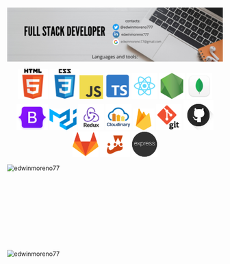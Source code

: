 <a href="https://www.linkedin.com/in/edwinmoreno777/" target="_blank"> <img alt="html" src="https://github.com/edwinmoreno77/edwinmoreno77/blob/main/Edwin%20Moreno%20(2).png"> </a>

<p align="center"> <a href="https://www.linkedin.com/in/edwinmoreno777/" target="_blank"><img height="70" alt="html" src="https://github.com/edwinmoreno77/edwinmoreno77/blob/main/html.png"></a> 
<a href="https://www.linkedin.com/in/edwinmoreno777/" target="_blank"><img height="70" alt="css" src="https://github.com/edwinmoreno77/edwinmoreno77/blob/main/css.png"></a><a href="https://www.linkedin.com/in/edwinmoreno777/" target="_blank"><img height="55" alt="javascript" src="https://github.com/edwinmoreno77/edwinmoreno77/blob/main/javascript.png"></a>
<a href="https://www.typescriptlang.org/" target="_blank"><img height="60" alt="typescript" src="https://github.com/edwinmoreno77/edwinmoreno77/blob/main/typescript-1024.png"></a>
<a href="https://www.linkedin.com/in/edwinmoreno777/" target="_blank"><img height="60" alt="react" src="https://github.com/edwinmoreno77/edwinmoreno77/blob/main/react.png"></a>
<a href="https://www.linkedin.com/in/edwinmoreno777/" target="_blank"><img height="60" alt="nodejs" src="https://github.com/edwinmoreno77/edwinmoreno77/blob/main/nodejs.png"></a>
<a href="https://www.linkedin.com/in/edwinmoreno777/" target="_blank"><img height="60" alt="MongoDB" src="https://github.com/edwinmoreno77/edwinmoreno77/blob/main/mongodb_compass.png"></a>
<a href="https://www.linkedin.com/in/edwinmoreno777/" target="_blank"><img height="60" alt="Bootstrap" src="https://github.com/edwinmoreno77/edwinmoreno77/blob/main/bootstrap-logo-shadow.png"></a>
<a href="https://mui.com/" target="_blank"><img height="50" alt="materialUI" src="https://github.com/edwinmoreno77/edwinmoreno77/blob/main/material-ui-logo.png"></a>
<a href="https://redux.js.org/" target="_blank"><img height="60" alt="Redux" src="https://github.com/edwinmoreno77/edwinmoreno77/blob/main/Redux.png"></a> <a href="https://cloudinary.com/" target="_blank"><img height="60" alt="cloudinary" src="https://github.com/edwinmoreno77/edwinmoreno77/blob/main/cloudinary.png"></a>
<a href="https://firebase.google.com/" target="_blank"><img height="50" alt="firebase" src="https://github.com/edwinmoreno77/edwinmoreno77/blob/main/firebase.png"></a>
<a href="https://www.linkedin.com/in/edwinmoreno777/" target="_blank"><img height="60" alt="git" src="https://github.com/edwinmoreno77/edwinmoreno77/blob/main/logo-git.png"></a> <a href="https://github.com" target="_blank"><img height="70" alt="github" src="https://github.com/edwinmoreno77/edwinmoreno77/blob/main/github.png"></a> <a href="https://gitlab.com/" target="_blank"><img height="60" alt="gitlab" src="https://github.com/edwinmoreno77/edwinmoreno77/blob/main/gitlab.png"></a> <a href="https://jestjs.io/" target="_blank"><img height="60" src="https://github.com/edwinmoreno77/edwinmoreno77/blob/main/JEST.png" alt="jest" src="https://github.com/edwinmoreno77/edwinmoreno77/blob/main/firebase.png"></a> <a href="https://www.linkedin.com/in/edwinmoreno777/" target="_blank"><img height="60" alt="express" src="https://github.com/edwinmoreno77/edwinmoreno77/blob/main/express-2.png"></a></p>
<img align="left" src="https://github-readme-stats.vercel.app/api/top-langs?username=edwinmoreno77&show_icons=true&locale=en&layout=compact" width="380" height="200" alt="edwinmoreno77"/> </p> <p><img align="left" src="https://github-readme-stats.vercel.app/api?username=edwinmoreno77&show_icons=true&locale=en" width="420" height="200" alt="edwinmoreno77"/>

